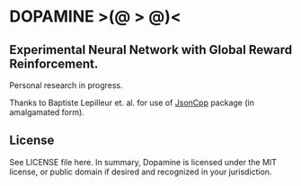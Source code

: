 # DOPAMINE          >(@ > @)<
## Experimental Neural Network with Global Reward Reinforcement.
Personal research in progress.

Thanks to Baptiste Lepilleur et. al. for use of [JsonCpp](https://github.com/open-source-parsers/jsoncpp) package (in amalgamated form). 

## License
See LICENSE file here. In summary, Dopamine is licensed under the MIT license, or public domain if desired and recognized in your jurisdiction.
